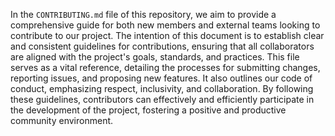 In the `CONTRIBUTING.md` file of this repository, we aim to provide a comprehensive guide for both new members and external teams looking to contribute to our project. The intention of this document is to establish clear and consistent guidelines for contributions, ensuring that all collaborators are aligned with the project's goals, standards, and practices. This file serves as a vital reference, detailing the processes for submitting changes, reporting issues, and proposing new features. It also outlines our code of conduct, emphasizing respect, inclusivity, and collaboration. By following these guidelines, contributors can effectively and efficiently participate in the development of the project, fostering a positive and productive community environment.
